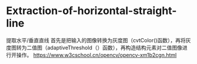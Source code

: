 # Extraction-of-horizontal-straight-line
提取水平/垂直直线
首先是把输入的图像转换为灰度图（cvtColor()函数），再将灰度图转为二值图（adaptiveThreshold（）函数），再构造结构元素对二值图像进行开操作。
https://www.w3cschool.cn/opencv/opencv-xm1b2cgn.html
